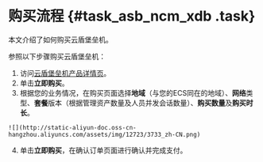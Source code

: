 # 购买流程 {#task_asb_ncm_xdb .task}

本文介绍了如何购买云盾堡垒机。

参照以下步骤购买云盾堡垒机：

1.   访问[云盾堡垒机产品详情页](https://www.aliyun.com/product/bastionhost)。 
2.   单击**立即购买**。 
3.   根据您的业务情况，在购买页面选择**地域**（与您的ECS同在的地域）、**网络**类型、**套餐**版本（根据管理资产数量及人员并发会话数量）、**购买数量**及**购买时长**。 

    ![](http://static-aliyun-doc.oss-cn-hangzhou.aliyuncs.com/assets/img/12723/3733_zh-CN.png)

4.   单击**立即购买**，在确认订单页面进行确认并完成支付。 

